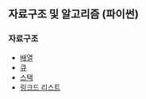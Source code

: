 ## 자료구조 및 알고리즘 (파이썬)

### 자료구조
- [배열](자료구조/1-배열.ipynb)
- [큐](자료구조/2-큐.ipynb)
- [스택](자료구조/3-스택.ipynb)
- [링크드 리스트](자료구조/4-링크드%20리스트.ipynb)